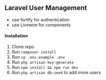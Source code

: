 ## Laravel User Management

- use fortify for authentication
- use Livewire for components

#### Installation

1. Clone repo
2. Run `composer install`
3. Run `cp .env.example .env`
4. Run `php artisan key:generate`
5. Run `npm install && npm run dev`
6. Run `php artisan db:seed` to add more users